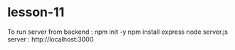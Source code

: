 # lesson-11

To run server from backend :
npm init -y 
npm install express 
node server.js
server : 
http://localhost:3000
